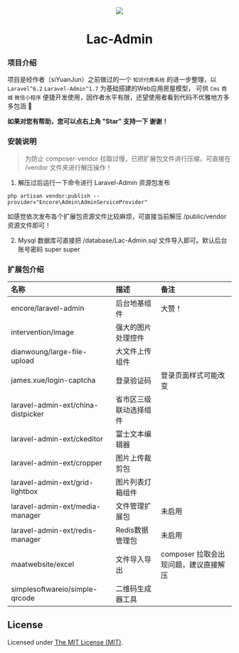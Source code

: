 <p align="center">
    <img src="https://www.imga.cc/2019/11/02/ce27c89e034c6.jpg" />
</p>
<h1 align="center">Lac-Admin</h1>

### 项目介绍

项目是经作者（siYuanJun）之前做过的一个 `知识付费系统` 的进一步整理，以 `Laravel^6.2` `Laravel-Admin^1.7` 为基础搭建的Web应用房屋模型， 可供 `Cms` `商城` `微信小程序` 便捷开发使用，因作者水平有限，还望使用者看到代码不优雅地方多多包涵 :see_no_evil:
<p align="left">
    <b>如果对您有帮助，您可以点右上角 "Star" 支持一下 谢谢！</b>
</p>

### 安装说明

> 为防止 composer-vendor 拉取过慢，已把扩展包文件进行压缩，可直接在 /vendor 文件夹进行解压操作！

1. 解压过后运行一下命令进行 Laravel-Admin 资源包发布

```
php artisan vendor:publish --provider="Encore\Admin\AdminServiceProvider"
```

如感觉依次发布各个扩展包资源文件比较麻烦，可直接当前解压 /public/vendor 资源文件即可！

2. Mysql 数据库可直接把 /database/Lac-Admin.sql 文件导入即可。默认后台账号密码 super super

### 扩展包介绍

|名称|描述|备注|
|:---|:---|:---|
|encore/laravel-admin|后台地基组件|大赞！|
|intervention/image|强大的图片处理控件|
|dianwoung/large-file-upload|大文件上传组件|
|james.xue/login-captcha|登录验证码|登录页面样式可能改变|
|laravel-admin-ext/china-distpicker|省市区三级联动选择组件|
|laravel-admin-ext/ckeditor|富士文本编辑器|
|laravel-admin-ext/cropper|图片上传裁剪包|
|laravel-admin-ext/grid-lightbox|图片列表灯箱组件|
|laravel-admin-ext/media-manager|文件管理扩展包|未启用|
|laravel-admin-ext/redis-manager|Redis数据管理包|未启用|
|maatwebsite/excel|文件导入导出|composer 拉取会出现问题，建议直接解压|
|simplesoftwareio/simple-qrcode|二维码生成器工具|

License
------------
Licensed under [The MIT License (MIT)](LICENSE).